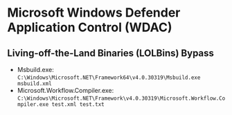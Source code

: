 # Microsoft Windows Defender Application Control (WDAC)

## Living-off-the-Land Binaries (LOLBins) Bypass
- Msbuild.exe: `C:\Windows\Microsoft.NET\Framework64\v4.0.30319\Msbuild.exe msbuild.xml`
- Microsoft.Workflow.Compiler.exe: `C:\Windows\Microsoft.NET\Framework\v4.0.30319\Microsoft.Workflow.Compiler.exe test.xml test.txt`
